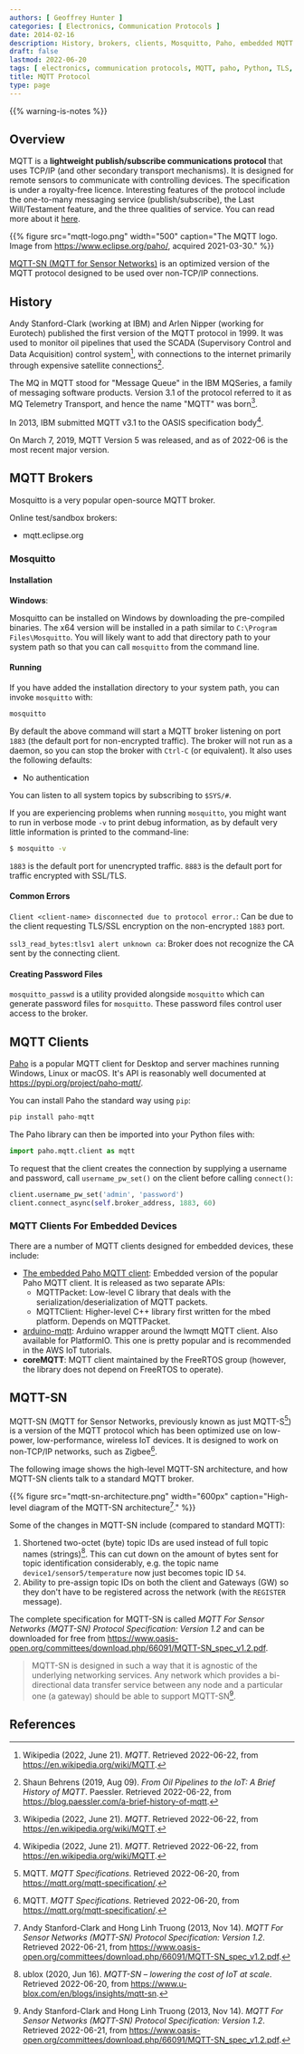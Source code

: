 ```yaml
---
authors: [ Geoffrey Hunter ]
categories: [ Electronics, Communication Protocols ]
date: 2014-02-16
description: History, brokers, clients, Mosquitto, Paho, embedded MQTT clients and more information about the MQTT communications protocol.
draft: false
lastmod: 2022-06-20
tags: [ electronics, communication protocols, MQTT, paho, Python, TLS, SSL, "1883", "8883", brokers, clients, coreMQTT, embedded, IoT, MQTT-SN, sensor networks, ZigBee, SCADA, IBM, Mosquitto ]
title: MQTT Protocol
type: page
---
```


{{% warning-is-notes %}}

## Overview

MQTT is a **lightweight publish/subscribe communications protocol** that uses TCP/IP (and other secondary transport mechanisms). It is designed for remote sensors to communicate with controlling devices. The specification is under a royalty-free licence. Interesting features of the protocol include the one-to-many messaging service (publish/subscribe), the Last Will/Testament feature, and the three qualities of service. You can read more about it [here](http://www.ibm.com/developerworks/webservices/library/ws-mqtt/index.html).

{{% figure src="mqtt-logo.png" width="500" caption="The MQTT logo. Image from https://www.eclipse.org/paho/, acquired 2021-03-30." %}}

[MQTT-SN (MQTT for Sensor Networks)](#mqtt-sn) is an optimized version of the MQTT protocol designed to be used over non-TCP/IP connections.

## History

Andy Stanford-Clark (working at IBM) and Arlen Nipper (working for Eurotech) published the first version of the MQTT protocol in 1999. It was used to monitor oil pipelines that used the SCADA (Supervisory Control and Data Acquisition) control system[^bib-wikipedia-mqtt], with connections to the internet primarily through expensive satellite connections[^bib-paessler-brief-history-mqtt].

The MQ in MQTT stood for "Message Queue" in the IBM MQSeries, a family of messaging software products. Version 3.1 of the protocol referred to it as MQ Telemetry Transport, and hence the name "MQTT" was born[^bib-wikipedia-mqtt].

In 2013, IBM submitted MQTT v3.1 to the OASIS specification body[^bib-wikipedia-mqtt].

On March 7, 2019, MQTT Version 5 was released, and as of 2022-06 is the most recent major version.

## MQTT Brokers

Mosquitto is a very popular open-source MQTT broker.

Online test/sandbox brokers:

* mqtt.eclipse.org

### Mosquitto

#### Installation

**Windows**:

Mosquitto can be installed on Windows by downloading the pre-compiled binaries. The x64 version will be installed in a path similar to `C:\Program Files\Mosquitto`. You will likely want to add that directory path to your system path so that you can call `mosquitto` from the command line.

#### Running

If you have added the installation directory to your system path, you can invoke `mosquitto` with:

```bash
mosquitto
```

By default the above command will start a MQTT broker listening on port `1883` (the default port for non-encrypted traffic). The broker will not run as a daemon, so you can stop the broker with `Ctrl-C` (or equivalent). It also uses the following defaults:

- No authentication

You can listen to all system topics by subscribing to `$SYS/#`.

If you are experiencing problems when running `mosquitto`, you might want to run in verbose mode `-v` to print debug information, as by default very little information is printed to the command-line:

```bash
$ mosquitto -v
```

`1883` is the default port for unencrypted traffic. `8883` is the default port for traffic encrypted with SSL/TLS.

#### Common Errors

`Client <client-name> disconnected due to protocol error.`: Can be due to the client requesting TLS/SSL encryption on the non-encrypted `1883` port.

`ssl3_read_bytes:tlsv1 alert unknown ca`: Broker does not recognize the CA sent by the connecting client.

#### Creating Password Files

`mosquitto_passwd` is a utility provided alongside `mosquitto` which can generate password files for `mosquitto`. These password files control user access to the broker.

## MQTT Clients

[Paho](https://pypi.org/project/paho-mqtt/) is a popular MQTT client for Desktop and server machines running Windows, Linux or macOS. It's API is reasonably well documented at https://pypi.org/project/paho-mqtt/.

You can install Paho the standard way using `pip`:

```python
pip install paho-mqtt
```

The Paho library can then be imported into your Python files with:

```python
import paho.mqtt.client as mqtt
```

To request that the client creates the connection by supplying a username and password, call `username_pw_set()` on the client before calling `connect()`:

```python
client.username_pw_set('admin', 'password')
client.connect_async(self.broker_address, 1883, 60)
```

### MQTT Clients For Embedded Devices

There are a number of MQTT clients designed for embedded devices, these include:

* [The embedded Paho MQTT client](https://www.eclipse.org/paho/index.php?page=clients/c/embedded/index.php): Embedded version of the popular Paho MQTT client. It is released as two separate APIs:
    * MQTTPacket: Low-level C library that deals with the serialization/deserialization of MQTT packets.
    * MQTTClient: Higher-level C++ library first written for the mbed platform. Depends on MQTTPacket.
* [arduino-mqtt](https://github.com/256dpi/arduino-mqtt): Arduino wrapper around the lwmqtt MQTT client. Also available for PlatformIO. This one is pretty popular and is recommended in the AWS IoT tutorials.
* **coreMQTT**: MQTT client maintained by the FreeRTOS group (however, the library does not depend on FreeRTOS to operate).

## MQTT-SN

MQTT-SN (MQTT for Sensor Networks, previously known as just MQTT-S[^bib-mqtt-mqtt-specifications]) is a version of the MQTT protocol which has been optimized use on low-power, low-performance, wireless IoT devices. It is designed to work on non-TCP/IP networks, such as Zigbee[^bib-mqtt-mqtt-specifications].

The following image shows the high-level MQTT-SN architecture, and how MQTT-SN clients talk to a standard MQTT broker.

{{% figure src="mqtt-sn-architecture.png" width="600px" caption="High-level diagram of the MQTT-SN architecture[^bib-oasis-open-mqtt-protocol-spec-v1.2]." %}}

Some of the changes in MQTT-SN include (compared to standard MQTT):

1. Shortened two-octet (byte) topic IDs are used instead of full topic names (strings)[^bib-ublox-mqtt-sn]. This can cut down on the amount of bytes sent for topic identification considerably, e.g. the topic name `device1/sensor5/temperature` now just becomes topic ID `54`.
1. Ability to pre-assign topic IDs on both the client and Gateways (GW) so they don't have to be registered across the network (with the `REGISTER` message).

The complete specification for MQTT-SN is called _MQTT For Sensor Networks (MQTT-SN) Protocol Specification: Version 1.2_ and can be downloaded for free from https://www.oasis-open.org/committees/download.php/66091/MQTT-SN_spec_v1.2.pdf.

> MQTT-SN is designed in such a way that it is agnostic of the underlying networking services. Any network
which provides a bi-directional data transfer service between any node and a particular one (a gateway) should
be able to support MQTT-SN[^bib-oasis-open-mqtt-protocol-spec-v1.2].

## References

[^bib-ublox-mqtt-sn]: ublox (2020, Jun 16). _MQTT-SN – lowering the cost of IoT at scale_. Retrieved 2022-06-20, from https://www.u-blox.com/en/blogs/insights/mqtt-sn.
[^bib-mqtt-mqtt-specifications]: MQTT. _MQTT Specifications_. Retrieved 2022-06-20, from https://mqtt.org/mqtt-specification/.
[^bib-oasis-open-mqtt-protocol-spec-v1.2]: Andy Stanford-Clark and Hong Linh Truong (2013, Nov 14). _MQTT For Sensor Networks (MQTT-SN) Protocol Specification: Version 1.2_. Retrieved 2022-06-21, from https://www.oasis-open.org/committees/download.php/66091/MQTT-SN_spec_v1.2.pdf.
[^bib-wikipedia-mqtt]: Wikipedia (2022, June 21). _MQTT_. Retrieved 2022-06-22, from https://en.wikipedia.org/wiki/MQTT.
[^bib-paessler-brief-history-mqtt]: Shaun Behrens (2019, Aug 09). _From Oil Pipelines to the IoT: A Brief History of MQTT_. Paessler. Retrieved 2022-06-22, from https://blog.paessler.com/a-brief-history-of-mqtt.
